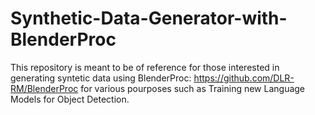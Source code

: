 # Synthetic-Data-Generator-with-BlenderProc
This repository is meant to be of reference for those interested in generating syntetic data using BlenderProc: https://github.com/DLR-RM/BlenderProc for various pourposes such as Training new Language Models for Object Detection.
